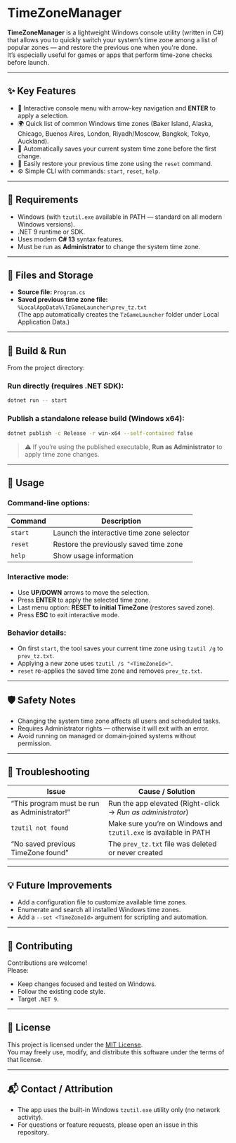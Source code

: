 ﻿# TimeZoneManager

**TimeZoneManager** is a lightweight Windows console utility (written in C#) that allows you to quickly switch your system’s time zone among a list of popular zones — and restore the previous one when you're done.  
It’s especially useful for games or apps that perform time-zone checks before launch.

---

## ✨ Key Features
- 🧭 Interactive console menu with arrow-key navigation and **ENTER** to apply a selection.  
- 🌍 Quick list of common Windows time zones (Baker Island, Alaska, Chicago, Buenos Aires, London, Riyadh/Moscow, Bangkok, Tokyo, Auckland).
- 💾 Automatically saves your current system time zone before the first change.  
- 🔁 Easily restore your previous time zone using the `reset` command.  
- ⚙️ Simple CLI with commands: `start`, `reset`, `help`.

---

## 🧱 Requirements
- Windows (with `tzutil.exe` available in PATH — standard on all modern Windows versions).  
- .NET 9 runtime or SDK.  
- Uses modern **C# 13** syntax features.  
- Must be run as **Administrator** to change the system time zone.

---

## 📁 Files and Storage
- **Source file:** `Program.cs`  
- **Saved previous time zone file:**  
  `%LocalAppData%\TzGameLauncher\prev_tz.txt`  
  (The app automatically creates the `TzGameLauncher` folder under Local Application Data.)

---

## 🚀 Build & Run

From the project directory:

### Run directly (requires .NET SDK):
```bash
dotnet run -- start
```

### Publish a standalone release build (Windows x64):
```bash
dotnet publish -c Release -r win-x64 --self-contained false
```

> ⚠️ If you’re using the published executable, **Run as Administrator** to apply time zone changes.

---

## 🧩 Usage

### Command-line options:
| Command | Description |
|----------|--------------|
| `start` | Launch the interactive time zone selector |
| `reset` | Restore the previously saved time zone |
| `help`  | Show usage information |

### Interactive mode:
- Use **UP/DOWN** arrows to move the selection.  
- Press **ENTER** to apply the selected time zone.  
- Last menu option: **RESET to initial TimeZone** (restores saved zone).  
- Press **ESC** to exit interactive mode.

### Behavior details:
- On first `start`, the tool saves your current time zone using `tzutil /g` to `prev_tz.txt`.  
- Applying a new zone uses `tzutil /s "<TimeZoneId>"`.  
- `reset` re-applies the saved time zone and removes `prev_tz.txt`.

---

## 🛡️ Safety Notes
- Changing the system time zone affects all users and scheduled tasks.  
- Requires Administrator rights — otherwise it will exit with an error.  
- Avoid running on managed or domain-joined systems without permission.

---

## 🧰 Troubleshooting
| Issue | Cause / Solution |
|--------|------------------|
| “This program must be run as Administrator!” | Run the app elevated (Right-click → *Run as administrator*) |
| `tzutil not found` | Make sure you’re on Windows and `tzutil.exe` is available in PATH |
| “No saved previous TimeZone found” | The `prev_tz.txt` file was deleted or never created |

---

## 💡 Future Improvements
- Add a configuration file to customize available time zones.  
- Enumerate and search all installed Windows time zones.  
- Add a `--set <TimeZoneId>` argument for scripting and automation.

---

## 🤝 Contributing
Contributions are welcome!  
Please:
- Keep changes focused and tested on Windows.
- Follow the existing code style.
- Target `.NET 9`.

---

## 📜 License
This project is licensed under the [MIT License](LICENSE).  
You may freely use, modify, and distribute this software under the terms of that license.

---

## 📬 Contact / Attribution
- The app uses the built-in Windows `tzutil.exe` utility only (no network activity).  
- For questions or feature requests, please open an issue in this repository.
